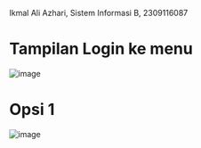 Ikmal Ali Azhari, Sistem Informasi B, 2309116087

# Tampilan Login ke menu
![image](https://github.com/user-attachments/assets/869ab788-d8ba-4cb5-b1d6-a8f53a85bd82)

# Opsi 1
![image](https://github.com/user-attachments/assets/6a51429a-a722-43e5-84ee-64ed05e2ec3d)
